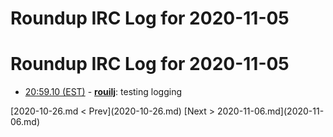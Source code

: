 # Roundup IRC Log for 2020-11-05 #
# Roundup IRC Log for 2020-11-05
* <a href="#20:59.10" id="20:59.10">20:59.10 (EST)</a> - __[rouilj](https://github.com/rouilj)__: testing logging

<div class="inpage-footer">
[2020-10-26.md < Prev](2020-10-26.md)
[Next > 2020-11-06.md](2020-11-06.md)
</div>

